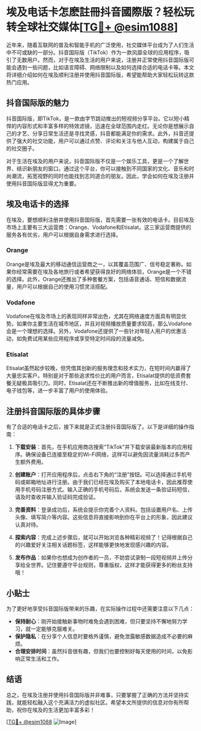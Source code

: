# 埃及电话卡怎麽註冊抖音國際版？轻松玩转全球社交媒体[[TG💪+ @esim1088](https://t.me/s/esim1088)]

近年来，随着互联网的普及和智能手机的广泛使用，社交媒体平台成为了人们生活中不可或缺的一部分。抖音国际版（TikTok）作为一款风靡全球的应用程序，吸引了无数用户。然而，对于在埃及生活的用户来说，注册并正常使用抖音国际版可能会遇到一些问题，比如语言障碍、网络限制以及如何选择合适的电话卡等。本文将详细介绍如何在埃及顺利注册并使用抖音国际版，希望能帮助大家轻松玩转这款热门应用。

## 抖音国际版的魅力

抖音国际版，即TikTok，是一款由字节跳动推出的短视频分享平台。它以短小精悍的内容形式和丰富多样的特效滤镜，迅速在全球范围内走红。无论你是想展示自己的才艺、分享日常生活还是寻找灵感，抖音都能满足你的需求。此外，抖音还提供了强大的社交功能，用户可以通过点赞、评论和关注与他人互动，构建属于自己的社交圈子。

对于生活在埃及的用户来说，抖音国际版不仅是一个娱乐工具，更是一个了解世界、结识新朋友的窗口。通过这个平台，你可以接触到不同国家的文化、音乐和时尚潮流，拓宽视野的同时也能找到志同道合的朋友。因此，学会如何在埃及注册并使用抖音国际版显得尤为重要。

## 埃及电话卡的选择

在埃及，要想顺利注册并使用抖音国际版，首先需要一张有效的电话卡。目前埃及市场上主要有三大运营商：Orange、Vodafone和Etisalat。这三家运营商提供的服务各有优劣，用户可以根据自身需求进行选择。

### Orange

Orange是埃及最大的移动通信运营商之一，以其覆盖范围广、信号稳定著称。如果你经常需要在埃及各地旅行或者希望获得良好的网络体验，Orange是一个不错的选择。此外，Orange还推出了多种套餐方案，包括语音通话、短信和数据流量，用户可以根据自己的使用习惯灵活搭配。

### Vodafone

Vodafone在埃及市场上的表现同样非常出色，尤其在网络速度方面具有明显优势。如果你主要生活在城市地区，并且对视频播放质量要求较高，那么Vodafone会是一个理想的选择。另外，Vodafone还提供了一些针对年轻人用户的优惠活动，如免费试用某些应用程序或享受特定时间段的流量减免。

### Etisalat

Etisalat虽然起步较晚，但凭借其创新的服务理念和技术实力，在短时间内赢得了大量忠实客户。特别是对于那些追求性价比的用户而言，Etisalat提供的低资费套餐无疑极具吸引力。同时，Etisalat还在不断推出新的增值服务，比如在线支付、电子钱包等，进一步丰富了用户的使用体验。

## 注册抖音国际版的具体步骤

有了合适的电话卡之后，接下来就是正式注册抖音国际版了。以下是详细的操作指南：

1. **下载安装**：首先，在手机应用商店搜索“TikTok”并下载安装最新版本的应用程序。确保设备已连接至稳定的Wi-Fi网络，这样可以避免因流量消耗过多而产生额外费用。

2. **创建账户**：打开应用程序后，点击右下角的“注册”按钮。可以选择通过手机号码或邮箱地址进行注册。由于我们已经在埃及购买了本地电话卡，因此推荐使用手机号码注册方式。输入正确的手机号码后，系统会发送一条验证码短信，请及时查收并输入验证码完成验证。

3. **完善资料**：登录成功后，系统会提示你完善个人资料。包括设置用户名、上传头像、填写简介等内容。这些信息将直接影响到你在平台上的形象，因此建议认真对待。

4. **探索内容**：完成上述步骤后，就可以开始浏览各种精彩视频了！记得根据自己的兴趣爱好关注相关话题标签，这样能够更快地发现感兴趣的内容。

5. **发布作品**：如果你也想成为创作者的一员，不妨尝试录制一段短视频并上传分享给全世界。记住要遵守平台规则，尊重版权，这样才能获得更多的粉丝支持哦！

## 小贴士

为了更好地享受抖音国际版带来的乐趣，在实际操作过程中还需要注意以下几点：

- **保持耐心**：刚开始接触新事物时难免会遇到困难，但只要坚持不懈地努力学习，就一定能够克服难关。
- **保护隐私**：在分享个人信息时要格外谨慎，避免泄露敏感数据造成不必要的麻烦。
- **合理安排时间**：虽然抖音很有趣，但我们也要控制好每天使用的时间，以免影响正常生活和工作。

## 结语

总之，在埃及注册并使用抖音国际版并非难事，只要掌握了正确的方法并坚持实践，就能轻松融入这个充满活力的虚拟社区。希望本文所提供的信息对你有所帮助，祝你在埃及的生活更加丰富多彩！

[[TG💪+ @esim1088](https://t.me/s/esim1088) ![Image](https://i.postimg.cc/4NQfJmqS/Snipaste-2025-05-13-00-14-12.png)]